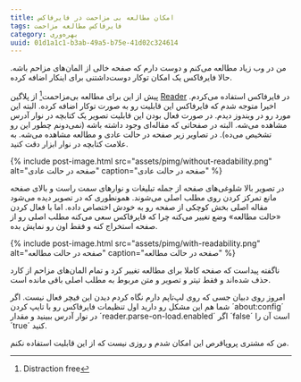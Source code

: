 ```yaml
---
title: امکان مطالعه بی مزاحمت در فایرفاکس
tags: فایرفاکس مطالعه مزاحمت
category: بهره‌وری
uuid: 01d1a1c1-b3ab-49a5-b75e-41d02c324614
---
```


من در وب زیاد مطالعه می‌کنم و دوست دارم که صفحه خالی از المان‌های مزاحم باشه. حالا فایرفاکس یک امکان توکار دوست‌داشتنی برای اینکار اضافه کرده.

پیش از این برای مطالعه بی‌مزاحمت[^1] از پلاگین [Reader](https://addons.mozilla.org/en-us/firefox/addon/reader/) در فایرفاکس استفاده می‌کردم. اخیرا متوجه شدم که فایرفاکس این قابلیت رو به صورت توکار اضافه کرده. البته این مورد رو در ویندوز دیدم. در صورت فعال بودن این قابلیت تصویر یک کتابچه در نوار آدرس مشاهده می‌شه. البته در صفحاتی که مقاله‌ای وجود داشته باشه (نمی‌دونم چطور این رو تشخیص می‌ده).
در تصاویر زیر صفحه در حالت عادی و مطالعه مشاهده می‌شه. به علامت کتابچه در نوار ابزار دقت کنید.

{% include post-image.html src="assets/pimg/without-readability.png" alt="صفحه در حالت عادی" caption="صفحه در حالت عادی" %}

در تصویر بالا شلوغی‌های صفحه از جمله تبلیغات و نوارهای سمت راست و بالای صفحه مانع تمرکز کردن روی مطلب اصلی می‌شوند.
همونطوری که در تصویر دیده می‌شود مقاله اصلی بخش کوچکی از صفحه رو به خودش اختصاص داده. اما با فعال کردن
«حالت مطالعه»
وضع تغییر می‌کنه چرا که فایرفاکس سعی می‌کنه مطلب اصلی رو از صفحه استخراج کنه و فقط اون رو نمایش بده.

{% include post-image.html src="assets/pimg/with-readability.png" alt="صفحه در حالت مطالعه" caption="صفحه در حالت مطالعه" %}

ناگفته پیداست که صفحه کاملا برای مطالعه تغییر کرد و تمام المان‌های مزاحم از کارد حذف شده‌اند و فقط تیتر و تصویر و متن مربوط
به مطلب اصلی باقی مانده است.

امروز روی دبیان جسی که روی لپ‌تاپم دارم نگاه کردم دیدن این فیچر فعال نیست. اگر شما هم این مشکل رو دارید اول تنظیمات فایرفاکس رو با تایپ کردن ´about:config´ در نوار آدرس ببینید و مقدار ´reader.parse-on-load.enabled´ اگر ´false´ است آن را ´true´ کنید.

من که مشتری پروپاقرص این امکان شدم و روزی نیست که از این قابلیت استفاده نکنم.

[^1]: Distraction free
